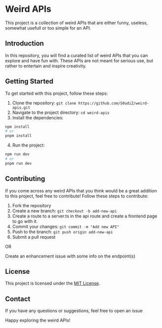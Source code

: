 # Weird APIs

This project is a collection of weird APIs that are either funny, useless, somewhat usefull or too simple for an API.

## Introduction

In this repository, you will find a curated list of weird APIs that you can explore and have fun with. These APIs are not meant for serious use, but rather to entertain and inspire creativity.

## Getting Started

To get started with this project, follow these steps:

1. Clone the repository: `git clone https://github.com/S0udiZ/weird-apis.git`
2. Navigate to the project directory: `cd weird-apis`
3. Install the dependencies: 
```bash
npm install
# or
pnpm install
```
4. Run the project:
```bash
npm run dev
# or
pnpm run dev
```

## Contributing

If you come across any weird APIs that you think would be a great addition to this project, feel free to contribute! Follow these steps to contribute:

1. Fork the repository
2. Create a new branch: `git checkout -b add-new-api`
3. Create a route to a server.ts in the api route and create a frontend page to go with it.
4. Commit your changes: `git commit -m "Add new API"`
5. Push to the branch: `git push origin add-new-api`
6. Submit a pull request

OR

Create an enhancement issue with some info on the endpoint(s)

## License

This project is licensed under the [MIT License](LICENSE).

## Contact

If you have any questions or suggestions, feel free to open an issue

Happy exploring the weird APIs!
